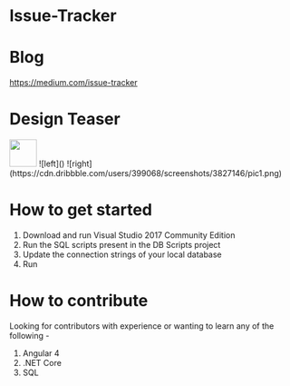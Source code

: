 # Issue-Tracker

# Blog
https://medium.com/issue-tracker

# Design Teaser
<img src="https://cdn.dribbble.com/users/399068/screenshots/3827142/pic2.png" width="48">
![left]()
![right](https://cdn.dribbble.com/users/399068/screenshots/3827146/pic1.png)

# How to get started
1. Download and run Visual Studio 2017 Community Edition
2. Run the SQL scripts present in the DB Scripts project
3. Update the connection strings of your local database
4. Run

# How to contribute 
Looking for contributors with experience or wanting to learn any of the following -
1. Angular 4
2. .NET Core
3. SQL

